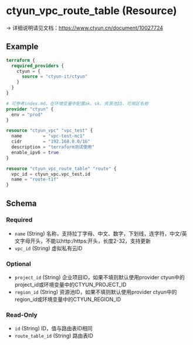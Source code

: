 # ctyun_vpc_route_table (Resource)
-> 详细说明请见文档：https://www.ctyun.cn/document/10027724



## Example

```terraform
terraform {
  required_providers {
    ctyun = {
      source = "ctyun-it/ctyun"
    }
  }
}

# 可参考index.md，在环境变量中配置ak、sk、资源池ID、可用区名称
provider "ctyun" {
  env = "prod"
}

resource "ctyun_vpc" "vpc_test" {
  name        = "vpc-test-mc1"
  cidr        = "192.168.0.0/16"
  description = "terraform测试使用"
  enable_ipv6 = true
}

resource "ctyun_vpc_route_table" "route" {
  vpc_id = ctyun_vpc.vpc_test.id
  name = "route-t1f"
}
```

<!-- schema generated by tfplugindocs -->
## Schema

### Required

- `name` (String) 名称，支持拉丁字母、中文、数字，下划线，连字符，中文/英文字母开头，不能以http:/https:开头，长度2-32，支持更新
- `vpc_id` (String) 虚拟私有云ID

### Optional

- `project_id` (String) 企业项目ID，如果不填则默认使用provider ctyun中的project_id或环境变量中的CTYUN_PROJECT_ID
- `region_id` (String) 资源池ID，如果不填则默认使用provider ctyun中的region_id或环境变量中的CTYUN_REGION_ID

### Read-Only

- `id` (String) ID，值与路由表ID相同
- `route_table_id` (String) 路由表ID